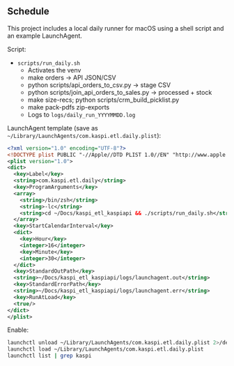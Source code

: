 ## Schedule

This project includes a local daily runner for macOS using a shell script and an example LaunchAgent.

Script:

- `scripts/run_daily.sh`
  - Activates the venv
  - make orders → API JSON/CSV
  - python scripts/api_orders_to_csv.py → stage CSV
  - python scripts/join_api_orders_to_sales.py → processed + stock
  - make size-recs; python scripts/crm_build_picklist.py
  - make pack-pdfs zip-exports
  - Logs to `logs/daily_run_YYYYMMDD.log`

LaunchAgent template (save as `~/Library/LaunchAgents/com.kaspi.etl.daily.plist`):

```xml
<?xml version="1.0" encoding="UTF-8"?>
<!DOCTYPE plist PUBLIC "-//Apple//DTD PLIST 1.0//EN" "http://www.apple.com/DTDs/PropertyList-1.0.dtd">
<plist version="1.0">
<dict>
  <key>Label</key>
  <string>com.kaspi.etl.daily</string>
  <key>ProgramArguments</key>
  <array>
    <string>/bin/zsh</string>
    <string>-lc</string>
    <string>cd ~/Docs/kaspi_etl_kaspiapi && ./scripts/run_daily.sh</string>
  </array>
  <key>StartCalendarInterval</key>
  <dict>
    <key>Hour</key>
    <integer>16</integer>
    <key>Minute</key>
    <integer>30</integer>
  </dict>
  <key>StandardOutPath</key>
  <string>~/Docs/kaspi_etl_kaspiapi/logs/launchagent.out</string>
  <key>StandardErrorPath</key>
  <string>~/Docs/kaspi_etl_kaspiapi/logs/launchagent.err</string>
  <key>RunAtLoad</key>
  <true/>
</dict>
</plist>
```

Enable:

```bash
launchctl unload ~/Library/LaunchAgents/com.kaspi.etl.daily.plist 2>/dev/null || true
launchctl load ~/Library/LaunchAgents/com.kaspi.etl.daily.plist
launchctl list | grep kaspi
```


